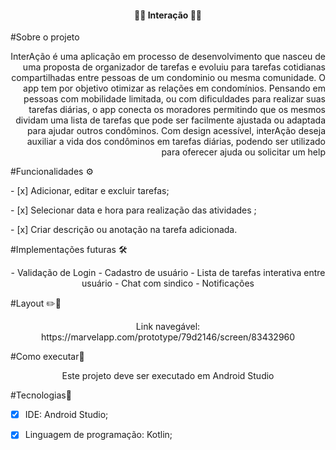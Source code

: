 

<h4 align="center"> 
      🤝🤝 Interação  🤜🤛
</h4>


#Sobre o projeto
<p align="right">
  InterAção é uma aplicação em processo de desenvolvimento que nasceu de uma proposta de organizador de tarefas e evoluiu para tarefas cotidianas compartilhadas entre pessoas de um condominio ou mesma comunidade.
  O app tem por objetivo otimizar as relações em condomínios. Pensando em pessoas com mobilidade limitada, ou com dificuldades para realizar suas tarefas diárias, o app conecta os moradores permitindo que os mesmos dividam uma lista de tarefas que pode ser facilmente ajustada ou adaptada para ajudar outros condôminos. Com design acessível, interAção deseja auxiliar a vida dos condôminos em tarefas diárias, podendo ser utilizado para oferecer ajuda ou solicitar um help

      
#Funcionalidades ⚙️
<p align="right">
    <p>  - [x] Adicionar, editar e excluir tarefas;
    <p>  - [x] Selecionar data e hora para realização das atividades ;
    <p>  - [x] Criar descrição ou anotação na tarefa adicionada.
    
    
#Implementações futuras 🛠️
<p align="center">
    - Validação de Login
    - Cadastro de usuário
    - Lista de tarefas interativa entre usuário
    - Chat com sindico
    - Notificações
    
#Layout ✏️📐
<p align="center">
      Link navegável: https://marvelapp.com/prototype/79d2146/screen/83432960
    
#Como executar📱
<p align= "center">
    Este projeto deve ser executado em Android Studio
   
#Tecnologias🧬
   - [x] IDE: Android Studio;
   - [x] Linguagem de programação: Kotlin;
 
  
    
